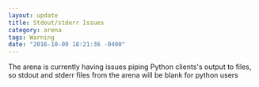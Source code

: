 ```yaml
---
layout: update
title: Stdout/stderr Issues
category: arena
tags: Warning
date: "2016-10-09 18:21:36 -0400"
---
```


The arena is currently having issues piping Python clients's output to files, so stdout and stderr files from the arena will be blank for python users
